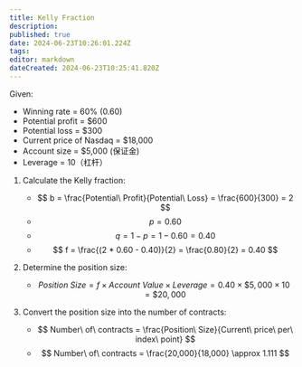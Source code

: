 ```yaml
---
title: Kelly Fraction
description: 
published: true
date: 2024-06-23T10:26:01.224Z
tags: 
editor: markdown
dateCreated: 2024-06-23T10:25:41.820Z
---
```


Given:
- Winning rate = 60% (0.60)
- Potential profit = $600
- Potential loss = $300
- Current price of Nasdaq = $18,000
- Account size = $5,000 (保证金)
- Leverage = 10（杠杆）

1. Calculate the Kelly fraction:
	- $$ b = \frac{Potential\ Profit}{Potential\ Loss} = \frac{600}{300} = 2 $$
	- $$ p = 0.60 $$
	- $$ q = 1 - p = 1 - 0.60 = 0.40 $$
	- $$ f = \frac{(2 * 0.60 - 0.40)}{2} = \frac{0.80}{2} = 0.40 $$

2. Determine the position size:
	- $$ Position\ Size = f \times Account\ Value \times Leverage = 0.40 \times \$5,000 \times 10 = \$20,000 $$

3. Convert the position size into the number of contracts:
	- $$ Number\ of\ contracts = \frac{Position\ Size}{Current\ price\ per\ index\ point} $$
	- $$ Number\ of\ contracts = \frac{20,000}{18,000} \approx 1.111 $$
